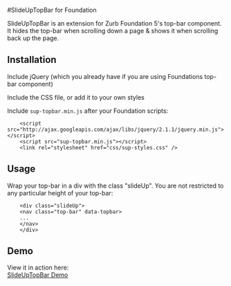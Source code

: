 #SlideUpTopBar for Foundation

SlideUpTopBar is an extension for Zurb Foundation 5's top-bar component. It hides the top-bar when scrolling down a page & shows it when scrolling back up the page.

## Installation
Include jQuery (which you already have if you are using Foundations top-bar component)

Include the CSS file, or add it to your own styles

Include `sup-topbar.min.js` after your Foundation scripts:

```
    <script src="http://ajax.googleapis.com/ajax/libs/jquery/2.1.1/jquery.min.js"></script>
    <script src="sup-topbar.min.js"></script>
    <link rel="stylesheet" href="css/sup-styles.css" />

```

## Usage
Wrap your top-bar in a div with the class "slideUp". You are not restricted to any particular height of your top-bar:

```
    <div class="slideUp">
    <nav class="top-bar" data-topbar>
    ...
    </nav>
    </div>
```

## Demo
View it in action here:  
[SlideUpTopBar Demo](http://pixelspring.github.io/SlideUpTopBar-for-Foundation/)
